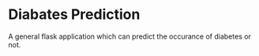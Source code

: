 # Diabates Prediction

A general flask application which can predict the occurance of diabetes or not.
